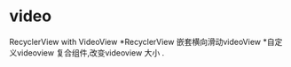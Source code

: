 # video
RecyclerView with VideoView
*RecyclerView 嵌套横向滑动videoView 
*自定义videoview 复合组件,改变videoview 大小 .


